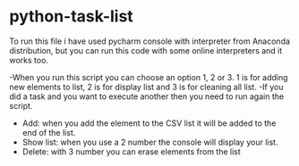 # python-task-list

To run this file i have used pycharm console with interpreter from Anaconda distribution, but you can run this code with some online interpreters and it works too.

-When you run this script you can choose an option 1, 2 or 3. 1 is for adding new elements to list, 2 is for display list and 3 is for cleaning all list.
-If you did a task and you want to execute another then you need to run again the script.
- Add: when you add the element to the CSV list it will be added to the end of the list.
- Show list: when you use a 2 number the console will display your list.
- Delete: with 3 number you can erase elements from the list
